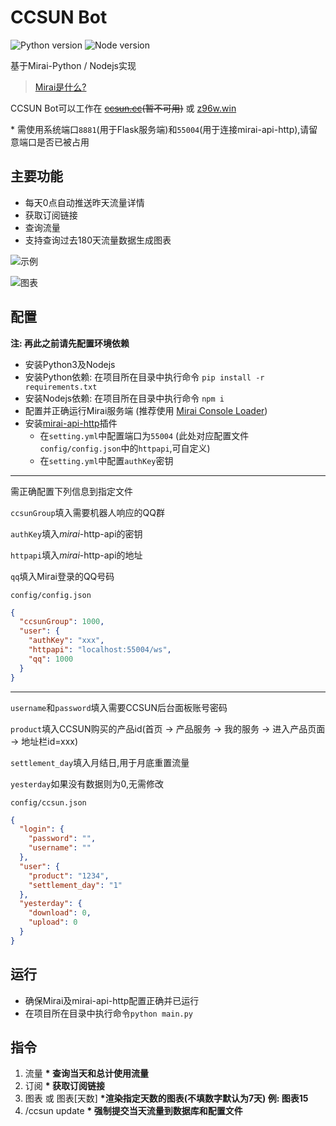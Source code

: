 # CCSUN Bot

![Python version](https://img.shields.io/badge/Python-3.8.5-blue)
![Node version](https://img.shields.io/badge/Nodejs-14.15.1-brightgreen)

基于Mirai-Python / Nodejs实现

> [Mirai是什么?](https://github.com/mamoe/mirai/blob/dev/README.md)

CCSUN Bot可以工作在 ~~[ccsun.cc](https://ccsun.cc)(暂不可用)~~ 或 [z96w.win](https://z96w.win)

\* 需使用系统端口`8881`(用于Flask服务端)和`55004`(用于连接mirai-api-http),请留意端口是否已被占用

## 主要功能

* 每天0点自动推送昨天流量详情
* 获取订阅链接
* 查询流量
* 支持查询过去180天流量数据生成图表

![示例](https://tu.yaohuo.me/imgs/2020/12/b123f596fe8b18e6.jpg)

![图表](https://tu.yaohuo.me/imgs/2020/12/40faa0fafb110d99.png)

## 配置
**注: 再此之前请先配置环境依赖**

* 安装Python3及Nodejs
* 安装Python依赖: 在项目所在目录中执行命令 ``pip install -r requirements.txt``
* 安装Nodejs依赖: 在项目所在目录中执行命令 ``npm i``
* 配置并正确运行Mirai服务端 (推荐使用 [Mirai Console Loader](https://github.com/iTXTech/mirai-console-loader))
* 安装[mirai-api-http](https://github.com/project-mirai/mirai-api-http)插件
  * 在`setting.yml`中配置端口为`55004` (此处对应配置文件`config/config.json`中的`httpapi`,可自定义)
  * 在`setting.yml`中配置`authKey`密钥
****
需正确配置下列信息到指定文件

``ccsunGroup``填入需要机器人响应的QQ群

``authKey``填入*mirai*-http-api的密钥

 ``httpapi``填入*mirai*-http-api的地址

``qq``填入Mirai登录的QQ号码

`config/config.json`

```json
{
  "ccsunGroup": 1000, 
  "user": {
    "authKey": "xxx",
    "httpapi": "localhost:55004/ws",
    "qq": 1000
  }
}
```

***

``username``和``password``填入需要CCSUN后台面板账号密码

``product``填入CCSUN购买的产品id(首页 -> 产品服务 -> 我的服务 -> 进入产品页面 -> 地址栏id=xxx)

``settlement_day``填入月结日,用于月底重置流量

``yesterday``如果没有数据则为0,无需修改

`config/ccsun.json`

```json
{
  "login": {
    "password": "",
    "username": ""
  },
  "user": {
    "product": "1234",
    "settlement_day": "1"
  },
  "yesterday": {
    "download": 0,
    "upload": 0
  }
}
```

## 运行

* 确保Mirai及mirai-api-http配置正确并已运行
* 在项目所在目录中执行命令``python main.py ``

## 指令

1. 流量  **\* 查询当天和总计使用流量**
2. 订阅  **\* 获取订阅链接**
3. 图表 或 图表[天数]  **\*渲染指定天数的图表(不填数字默认为7天)  例: 图表15**
4. /ccsun update  **\* 强制提交当天流量到数据库和配置文件**
